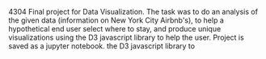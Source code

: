4304
Final project for Data Visualization. The task was to do an analysis of the given data (information on New York City Airbnb's), to help a hypothetical end user select where to stay, and produce unique visualizations using the D3 javascript library to help the user. Project is saved as a jupyter notebook.
the D3 javascript library to 